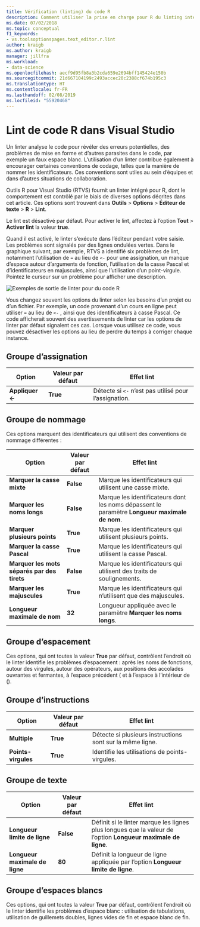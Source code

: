 ```yaml
---
title: Vérification (linting) du code R
description: Comment utiliser la prise en charge pour R du linting intégré de Visual Studio, notamment les options linter.
ms.date: 07/02/2018
ms.topic: conceptual
f1_keywords:
- vs.toolsoptionspages.text_editor.r.lint
author: kraigb
ms.author: kraigb
manager: jillfra
ms.workload:
- data-science
ms.openlocfilehash: aecf9d95fb8a3b2cda659e2694bff145424e150b
ms.sourcegitcommit: 21d667104199c2493accec20c2388cf674b195c3
ms.translationtype: HT
ms.contentlocale: fr-FR
ms.lasthandoff: 02/08/2019
ms.locfileid: "55920468"
---
```

# <a name="lint-r-code-in-visual-studio"></a>Lint de code R dans Visual Studio

Un linter analyse le code pour révéler des erreurs potentielles, des problèmes de mise en forme et d’autres parasites dans le code, par exemple un faux espace blanc. L’utilisation d’un linter contribue également à encourager certaines conventions de codage, telles que la manière de nommer les identificateurs. Ces conventions sont utiles au sein d’équipes et dans d’autres situations de collaboration.

Outils R pour Visual Studio (RTVS) fournit un linter intégré pour R, dont le comportement est contrôlé par le biais de diverses options décrites dans cet article. Ces options sont trouvent dans **Outils** > **Options** > **Éditeur de texte** > **R** > **Lint**.

Le lint est désactivé par défaut. Pour activer le lint, affectez à l’option **Tout** > **Activer lint** la valeur **true**.

Quand il est activé, le linter s’exécute dans l’éditeur pendant votre saisie. Les problèmes sont signalés par des lignes ondulées vertes. Dans le graphique suivant, par exemple, RTVS a identifié six problèmes de lint, notamment l’utilisation de `=` au lieu de `<-` pour une assignation, un manque d’espace autour d’arguments de fonction, l’utilisation de la casse Pascal et d’identificateurs en majuscules, ainsi que l’utilisation d’un point-virgule. Pointez le curseur sur un problème pour afficher une description.

![Exemples de sortie de linter pour du code R](media/linting-01.png)

Vous changez souvent les options du linter selon les besoins d’un projet ou d’un fichier. Par exemple, un code provenant d’un cours en ligne peut utiliser `=` au lieu de `<-` , ainsi que des identificateurs à casse Pascal. Ce code afficherait souvent des avertissements de linter car les options de linter par défaut signalent ces cas. Lorsque vous utilisez ce code, vous pouvez désactiver les options au lieu de perdre du temps à corriger chaque instance.

## <a name="assignment-group"></a>Groupe d’assignation

| Option | Valeur par défaut | Effet lint |
| --- | --- | --- |
| **Appliquer \<-** | **True** | Détecte si `<-` n’est pas utilisé pour l’assignation. |

## <a name="naming-group"></a>Groupe de nommage

Ces options marquent des identificateurs qui utilisent des conventions de nommage différentes :

| Option | Valeur par défaut | Effet lint |
| --- | --- | --- |
| **Marquer la casse mixte** | **False** | Marque les identificateurs qui utilisent une casse mixte. |
| **Marquer les noms longs** | **False** | Marque les identificateurs dont les noms dépassent le paramètre **Longueur maximale de nom**. |
| **Marquer plusieurs points** | **True** | Marque les identificateurs qui utilisent plusieurs points. |
| **Marquer la casse Pascal** | **True** | Marque les identificateurs qui utilisent la casse Pascal. |
| **Marquer les mots séparés par des tirets** | **False** | Marque les identificateurs qui utilisent des traits de soulignements. |
| **Marquer les majuscules** | **True** | Marque les identificateurs qui n’utilisent que des majuscules. |
| **Longueur maximale de nom** | **32** | Longueur appliquée avec le paramètre **Marquer les noms longs**. |

## <a name="spacing-group"></a>Groupe d’espacement

Ces options, qui ont toutes la valeur **True** par défaut, contrôlent l’endroit où le linter identifie les problèmes d’espacement : après les noms de fonctions, autour des virgules, autour des opérateurs, aux positions des accolades ouvrantes et fermantes, à l’espace précédent ( et à l’espace à l’intérieur de ().

## <a name="statements-group"></a>Groupe d’instructions

| Option | Valeur par défaut | Effet lint |
| --- | --- | --- |
| **Multiple** | **True** | Détecte si plusieurs instructions sont sur la même ligne. |
| **Points-virgules** | **True** | Identifie les utilisations de points-virgules. |

## <a name="text-group"></a>Groupe de texte

| Option | Valeur par défaut | Effet lint |
| --- | --- | --- |
| **Longueur limite de ligne** | **False** | Définit si le linter marque les lignes plus longues que la valeur de l’option **Longueur maximale de ligne**. |
| **Longueur maximale de ligne** | **80** | Définit la longueur de ligne appliquée par l’option **Longueur limite de ligne**. |

## <a name="whitespace-group"></a>Groupe d’espaces blancs

Ces options, qui ont toutes la valeur **True** par défaut, contrôlent l’endroit où le linter identifie les problèmes d’espace blanc : utilisation de tabulations, utilisation de guillemets doubles, lignes vides de fin et espace blanc de fin.